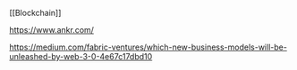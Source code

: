 [[Blockchain]]

https://www.ankr.com/

https://medium.com/fabric-ventures/which-new-business-models-will-be-unleashed-by-web-3-0-4e67c17dbd10